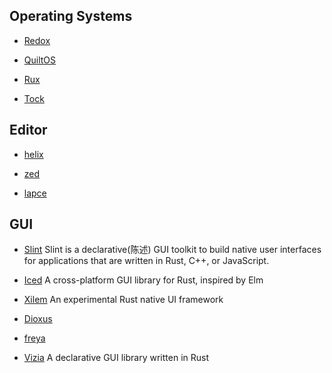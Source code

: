
## Operating Systems

- [Redox](https://www.redox-os.org/)

- [QuiltOS](https://github.com/QuiltOS/QuiltOS)

- [Rux](https://github.com/sorpaas/rux)

- [Tock](https://github.com/tock/tock)


## Editor

- [helix](https://github.com/helix-editor/helix)

- [zed](https://zed.dev/)

- [lapce](https://lapce.dev/)


## GUI

- [Slint](https://github.com/slint-ui/slint/)
    Slint is a declarative(陈述) GUI toolkit to build native user interfaces for applications that are written in Rust, C++, or JavaScript.

- [Iced](https://github.com/iced-rs/iced/)
    A cross-platform GUI library for Rust, inspired by Elm

- [Xilem](https://github.com/linebender/xilem/)
    An experimental Rust native UI framework

- [Dioxus](https://dioxuslabs.com/)

- [freya](https://github.com/marc2332/freya)

- [Vizia](https://github.com/vizia/vizia/)
    A declarative GUI library written in Rust
